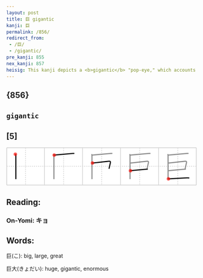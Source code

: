 ```yaml
---
layout: post
title: 巨 gigantic
kanji: 巨
permalink: /856/
redirect_from:
 - /巨/
 - /gigantic/
pre_kanji: 855
nex_kanji: 857
heisig: This kanji depicts a <b>gigantic</b> "pop-eye," which accounts for its shape. Be sure not to confuse it with the <i>slave</i> (<i>retainer</i>) we just learned.
---
```


## {856}

## `gigantic`

## [5]

<div class="stroke"><img src="../images/E5B7A8.png" /></div>

## Reading:

### On-Yomi: キョ

## Words:

巨(こ): big, large, great

巨大(きょだい): huge, gigantic, enormous
